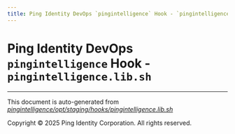 ```yaml
---
title: Ping Identity DevOps `pingintelligence` Hook - `pingintelligence.lib.sh`
---
```


# Ping Identity DevOps `pingintelligence` Hook - `pingintelligence.lib.sh`

---
This document is auto-generated from _[pingintelligence/opt/staging/hooks/pingintelligence.lib.sh](https://github.com/pingidentity/pingidentity-docker-builds/blob/master/pingintelligence/opt/staging/hooks/pingintelligence.lib.sh)_

Copyright © 2025 Ping Identity Corporation. All rights reserved.
